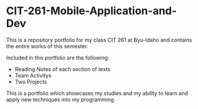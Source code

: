 # CIT-261-Mobile-Application-and-Dev
This is a repository portfolio for my class CIT 261 at Byu-Idaho and contains the entire works of this semester.

Included in this portfolio are the following:
- Reading Notes of each section of texts
- Team Activitys 
- Two Projects

This is a portfolio which showcases my studies and my ability to learn and apply new techniques into my programming.


